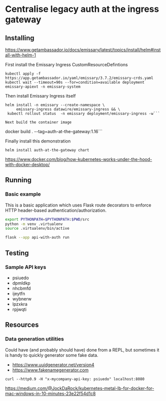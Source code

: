 # Centralise legacy auth at the ingress gateway



## Installing

https://www.getambassador.io/docs/emissary/latest/topics/install/helm#install-with-helm-1

First install the Emissary Ingress CustomResourceDefintions
```
kubectl apply -f https://app.getambassador.io/yaml/emissary/3.7.2/emissary-crds.yaml
kubectl wait --timeout=90s --for=condition=available deployment emissary-apiext -n emissary-system
```

Then install Emissary Ingress itself
```
helm install -n emissary --create-namespace \
     emissary-ingress datawire/emissary-ingress && \
 kubectl rollout status  -n emissary deployment/emissary-ingress -w```

Next build the container image
```
docker build . --tag=auth-at-the-gateway:1.16```

Finally install this demonstration
```
helm install auth-at-the-gateway chart
```

https://www.docker.com/blog/how-kubernetes-works-under-the-hood-with-docker-desktop/

## Running

### Basic example

This is a basic application which uses Flask route decorators to enforce HTTP header-based authentication/authorization.

```bash
export PYTHONPATH=$PYTHONPATH:$PWD/src
python -m venv .virtualenv
source .virtualenv/bin/active

flask --app api-with-auth run
```

## Testing

### Sample API keys

* psiuedo
* dpmldkp
* nhcbmfd
* ijeytfn
* wybnerw
* lpzxkra
* rpjwqti

## Resources

### Data generation utilities

Could have (and probably should have) done from a REPL, but sometimes it is handy to quickly generator some fake data.

* https://www.uuidgenerator.net/version4
* https://www.fakenamegenerator.com

```
curl --http0.9 -H "x-mycompany-api-key: psiuedo" localhost:8080
```

https://medium.com/@JockDaRock/kubernetes-metal-lb-for-docker-for-mac-windows-in-10-minutes-23e22f54d1c8
